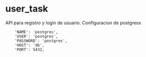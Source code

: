 # user_task

API para registro y login de usuario.
Configuracion de postgress

        'NAME': 'postgres',
        'USER': 'postgres',
        'PASSWORD': 'postgres',
        'HOST': 'db',
        'PORT': 5432,
